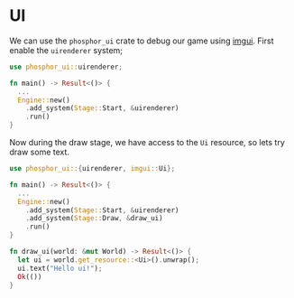 # UI

We can use the `phosphor_ui` crate to debug our game using [imgui](https://github.com/ocornut/imgui). First enable the `uirenderer` system;

```rs
use phosphor_ui::uirenderer;

fn main() -> Result<()> {
  ...
  Engine::new()
    .add_system(Stage::Start, &uirenderer)
    .run()
}
```

Now during the draw stage, we have access to the `Ui` resource, so lets try draw some text.

```rs
use phosphor_ui::{uirenderer, imgui::Ui};

fn main() -> Result<()> {
  ...
  Engine::new()
    .add_system(Stage::Start, &uirenderer)
    .add_system(Stage::Draw, &draw_ui)
    .run()
}

fn draw_ui(world: &mut World) -> Result<()> {
  let ui = world.get_resource::<Ui>().unwrap();
  ui.text("Hello ui!");
  Ok(())
}
```
